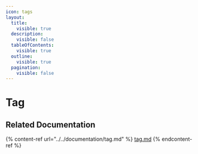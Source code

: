 ```yaml
---
icon: tags
layout:
  title:
    visible: true
  description:
    visible: false
  tableOfContents:
    visible: true
  outline:
    visible: true
  pagination:
    visible: false
---
```


# Tag

## Related Documentation

{% content-ref url="../../documentation/tag.md" %}
[tag.md](../../documentation/tag.md)
{% endcontent-ref %}



